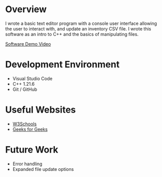 # Overview

I wrote a basic text editor program with a console user interface allowing the user to interact with, and update an inventory CSV file. I wrote this software as an intro to C++ and the basics of manipulating files.

[Software Demo Video](http://youtube.link.goes.here)

# Development Environment

- Visual Studio Code
- C++ 1.21.6
- Git / GitHub

# Useful Websites

- [W3Schools](https://www.w3schools.com/cpp/)
- [Geeks for Geeks](https://www.geeksforgeeks.org/split-a-sentence-into-words-in-cpp/)

# Future Work

- Error handling
- Expanded file update options
